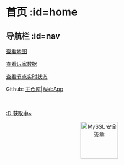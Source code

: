 # 首页 :id=home

## 导航栏 :id=nav

[查看地图](http://map.heigeyuancz.com:55556)

[查看玩家数据](http://plan.heigeyuancz.com/)

[查看节点实时状态](https://jk.heigeyuan.com)

Github: [主仓库](https://github.com/qiaoshouzi/HeiGeYuan-General-Warehouse)|[WebApp](https://github.com/qiaoshouzi/heigeyuanWebApp)

<br>
<p id="hitokoto"><a href="#" id="hitokoto_text">:D 获取中~</a></p>
<div title="MySSL 安全签章" id="myssl_seal" onclick="window.open('https://myssl.com/seal/detail?domain=www.heigeyuan.com','MySSL安全签章','height=800,width=470,top=0,right=0,toolbar=no,menubar=no,scrollbars=no,resizable=no,location=no,status=no')" style="text-align: center"><img src="https://sealres.myssl.com/seal/img/1x/seal.svg?domain=www.heigeyuan.com" alt="MySSL 安全签章" style="width: 100px; height: auto; cursor: pointer"></div>